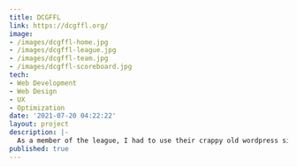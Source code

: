 ```yaml
---
title: DCGFFL
link: https://dcgffl.org/
image: 
- /images/dcgffl-home.jpg
- /images/dcgffl-league.jpg
- /images/dcgffl-team.jpg
- /images/dcgffl-scoreboard.jpg
tech: 
- Web Development
- Web Design
- UX
- Optimization
date: '2021-07-20 04:22:22'
layout: project
description: |-
  As a member of the league, I had to use their crappy old wordpress site and I was thrilled when they put out a RFP for their new site. I built this on my speed and search engine optimized Jekyll template and gave them a custom CMS to manage both on and off field communications. Every single line of text and image is fully editable and they will never have to worry about plugin updates or security so they can focus on their mission instead of bugs. [Read more](/study/dcgffl/) about my approach to the design and user flows.
published: true  
---
```

  
